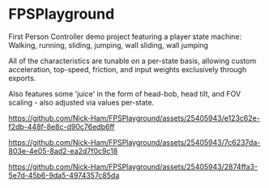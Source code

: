 # FPSPlayground

First Person Controller demo project featuring a player state machine: Walking, running, sliding, jumping, wall sliding, wall jumping

All of the characteristics are tunable on a per-state basis, allowing custom acceleration, top-speed, friction, and input weights exclusively through exports.

Also features some 'juice' in the form of head-bob, head tilt, and FOV scaling - also adjusted via values per-state.

https://github.com/Nick-Ham/FPSPlayground/assets/25405943/e123c62e-f2db-448f-8e8c-d90c76edb6ff

https://github.com/Nick-Ham/FPSPlayground/assets/25405943/7c6237da-803e-4e05-8ad2-ea2d7f0c9c18

https://github.com/Nick-Ham/FPSPlayground/assets/25405943/2874ffa3-5e7d-45b6-9da5-4974357c85da

